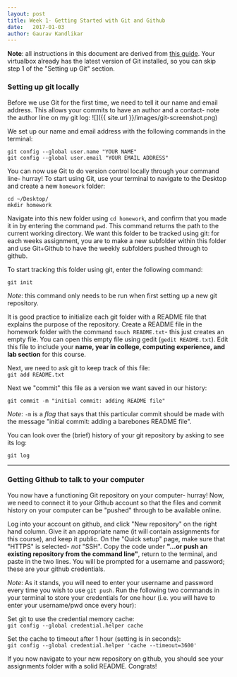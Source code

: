 ```yaml
---
layout: post
title: Week 1- Getting Started with Git and Github
date:   2017-01-03
author: Gaurav Kandlikar
---
```


**Note**: all instructions in this document are derived from [this guide](https://help.github.com/articles/set-up-git/). Your virtualbox already has the latest version of Git installed, so you can skip step 1 of the "Setting up Git" section.

### Setting up git locally

Before we use Git for the first time, we need to tell it our name and email address. This allows your commits to have an author and a contact- note the author line on my git log:
![]({{ site.url }}/images/git-screenshot.png)


We set up our name and email address with the following commands in the terminal:  

`git config --global user.name "YOUR NAME"`  
`git config --global user.email "YOUR EMAIL ADDRESS"`


You can now use Git to do version control locally through your command line- hurray! To start using Git, use your terminal to navigate to the Desktop and create a new `homework` folder:   
 
`cd ~/Desktop/`   
`mkdir homework`

Navigate into this new folder using `cd homework`, and confirm that you made it in by entering the command `pwd`. This command returns the path to the current working directory. We want this folder to be tracked using git: for each weeks assignment, you are to make a new subfolder within this folder and use Git+Github to have the weekly subfolders pushed through to github. 

To start tracking this folder using git, enter the following command:

`git init`

*Note*: this command only needs to be run when first setting up a new git repository.  

It is good practice to initialize each git folder with a README file that explains the purpose of the repository. Create a README file in the homework folder with the command `touch README.txt`- this just creates an empty file. You can open this empty file using gedit (`gedit README.txt`). Edit this file to include your **name, year in college, computing experience, and lab section** for this course.   

Next, we need to ask git to keep track of this file:  
`git add README.txt`

Next we "commit" this file as a version we want saved in our history:

`git commit -m "initial commit: adding README file"`

*Note*: `-m` is a *flag* that says that this particular commit should be made with the message "initial commit: adding a barebones README file". 


You can look over the (brief) history of your git repository by asking to see its log:

`git log`


-----

### Getting Github to talk to your computer 

You now have a functioning Git repository on your computer- hurray! Now, we need to connect it to your Github account so that the files and commit history on your computer can be "pushed" through to be available online. 

Log into your account on github, and click "New repository" on the right hand column. Give it an appropriate name (it will contain assignments for this course), and keep it public. On the "Quick setup" page, make sure that "HTTPS" is selected- *not* "SSH". Copy the code under **"…or push an existing repository from the command line"**, return to the terminal, and paste in the two lines. You will be prompted for a username and password; these are your github credentials. 

*Note*: As it stands, you will need to enter your username and password every time you wish to use `git push`. Run the following two commands in your terminal to store your credentials for one hour (i.e. you will have to enter your username/pwd once every hour):

Set git to use the credential memory cache:      
`git config --global credential.helper cache`    

Set the cache to timeout after 1 hour (setting is in seconds):  
`git config --global credential.helper 'cache --timeout=3600'`    

If you now navigate to your new repository on github, you should see your assignments folder with a solid README. Congrats!
